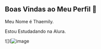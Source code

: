 ## Boas Vindas ao Meu Perfil 💚

Meu Nome é Thaemily.

Estou Estudadando na Alura.




![](![image](https://github.com/user-attachments/assets/498d7d47-cff4-4c21-908f-347420aa1516)
